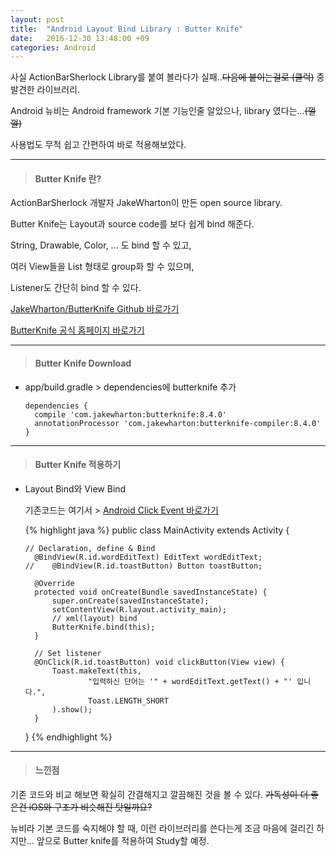 ```yaml
---
layout: post
title:  "Android Layout Bind Library : Butter Knife"
date:   2016-12-30 13:48:00 +09
categories: Android
---
```


사실 ActionBarSherlock Library를 붙여 볼라다가 실패..~~다음에 붙이는걸로 (쿨럭)~~ 중 발견한 라이브러리.

Android 뉴비는 Android framework 기본 기능인줄 알았으나, library 였다는...~~(껄껄)~~

사용법도 무척 쉽고 간편하여 바로 적용해보았다.

---

>#### Butter Knife 란?

ActionBarSherlock 개발자 JakeWharton이 만든 open source library.

Butter Knife는 Layout과 source code를 보다 쉽게 bind 해준다.

String, Drawable, Color, ... 도 bind 할 수 있고,

여러 View들을 List 형태로 group화 할 수 있으며,

Listener도 간단히 bind 할 수 있다.

[JakeWharton/ButterKnife Github 바로가기](https://github.com/JakeWharton/butterknife)

[ButterKnife 공식 홈페이지 바로가기](http://jakewharton.github.io/butterknife/)

---

>#### Butter Knife Download

* app/build.gradle > dependencies에 butterknife 추가

      dependencies {
        compile 'com.jakewharton:butterknife:8.4.0'
        annotationProcessor 'com.jakewharton:butterknife-compiler:8.4.0'
      }

---

>#### Butter Knife 적용하기

* Layout Bind와 View Bind

  기존코드는 여기서 >
  [Android Click Event 바로가기](https://ham1955burger.github.io/android/2016/12/30/Android-Click-Event.html)

  {% highlight java %}
    public class MainActivity extends Activity {

      // Declaration, define & Bind
        @BindView(R.id.wordEditText) EditText wordEditText;
      //    @BindView(R.id.toastButton) Button toastButton;

        @Override
        protected void onCreate(Bundle savedInstanceState) {
            super.onCreate(savedInstanceState);
            setContentView(R.layout.activity_main);
            // xml(layout) bind
            ButterKnife.bind(this);
        }

        // Set listener
        @OnClick(R.id.toastButton) void clickButton(View view) {
            Toast.makeText(this,
                    "입력하신 단어는 '" + wordEditText.getText() + "' 입니다.",
                    Toast.LENGTH_SHORT
            ).show();
        }
    }
  {% endhighlight %}

---

>#### 느낀점

기존 코드와 비교 해보면 확실히 간결해지고 깔끔해진 것을 볼 수 있다. ~~가독성이 더 좋은건 iOS와 구조가 비슷해진 탓일까요?~~

뉴비라 기본 코드를 숙지해야 할 때, 이런 라이브러리를 쓴다는게 조금 마음에 걸리긴 하지만... 앞으로 Butter knife를 적용하여 Study할 예정.
